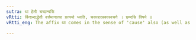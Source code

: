 ```yaml
---
sutra: था हेतौ चच्छन्दसि
vRtti: किंशब्दाद्धेतौ वर्त्तमानात्था प्रत्ययो भवति, चकारात्प्रकारवचने । छन्दसि विषये ॥
vRtti_eng: The affix था comes in the sense of 'cause' also (as well as 'manner'), in the _Chhandas_, after the word _kim_.

---
```

